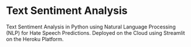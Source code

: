 # Text Sentiment Analysis
Text Sentiment Analysis in Python using Natural Language Processing (NLP) for Hate Speech Predictions. Deployed on the Cloud using Streamlit on the Heroku Platform.
